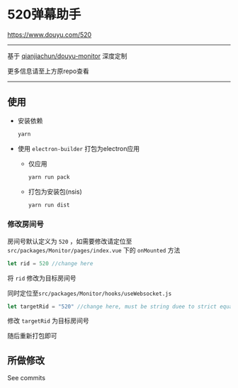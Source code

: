 # 520弹幕助手

https://www.douyu.com/520

---

基于 [qianjiachun/douyu-monitor](https://github.com/qianjiachun/douyu-monitor) 深度定制

更多信息请至上方原repo查看

---

## 使用

- 安装依赖

  ```bash
  yarn
  ```

- 使用 `electron-builder` 打包为electron应用

  - 仅应用

    ```bash
    yarn run pack
    ```

    

  - 打包为安装包(nsis)

    ```bash
    yarn run dist
    ```


### 修改房间号

房间号默认定义为 `520` ，如需要修改请定位至 `src/packages/Monitor/pages/index.vue` 下的 `onMounted` 方法

```javascript
let rid = 520 //change here
```

将 `rid` 修改为目标房间号

同时定位至`src/packages/Monitor/hooks/useWebsocket.js`

```javascript
let targetRid = "520" //change here, must be string duee to strict equality check
```

修改 `targetRid` 为目标房间号

随后重新打包即可

## 所做修改

See commits

